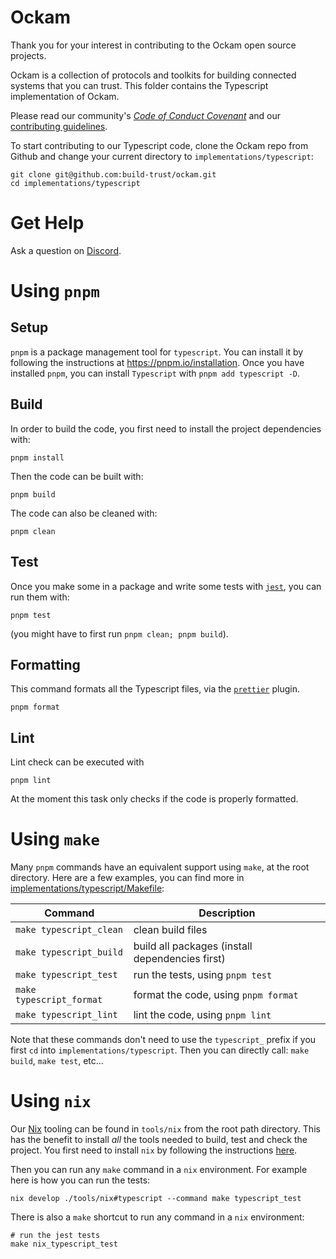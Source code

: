 # Ockam

Thank you for your interest in contributing to the Ockam open source projects.

Ockam is a collection of protocols and toolkits for building connected
systems that you can trust. This folder contains the Typescript implementation of Ockam.

Please read our community's [_Code of Conduct Covenant_][conduct] and our [contributing guidelines][contributing].

To start contributing to our Typescript code, clone the Ockam repo from Github and change your current directory
to `implementations/typescript`:

```
git clone git@github.com:build-trust/ockam.git
cd implementations/typescript
```

# Get Help

Ask a question on [Discord](https://discord.ockam.io).

# Using `pnpm`

## Setup

`pnpm` is a package management tool for `typescript`. You can install it by following the instructions at https://pnpm.io/installation.
Once you have installed `pnpm`, you can install `Typescript` with `pnpm add typescript -D`.

## Build

In order to build the code, you first need to install the project dependencies with:

```
pnpm install
```

Then the code can be built with:

```
pnpm build
```

The code can also be cleaned with:

```
pnpm clean
```

## Test

Once you make some in a package and write some tests with [`jest`](https://jestjs.io/docs/getting-started), you can run them with:

```
pnpm test
```

(you might have to first run `pnpm clean; pnpm build`).

## Formatting

This command formats all the Typescript files, via the [`prettier`](https://prettier.io) plugin.

```
pnpm format
```

## Lint

Lint check can be executed with
```
pnpm lint
```

At the moment this task only checks if the code is properly formatted.

# Using `make`

Many `pnpm` commands have an equivalent support using `make`, at the root directory.
Here are a few examples, you can find more in [implementations/typescript/Makefile](./Makefile):

| Command                  | Description                                     |
|--------------------------|-------------------------------------------------|
| `make typescript_clean`  | clean build files                               |
| `make typescript_build`  | build all packages (install dependencies first) |
| `make typescript_test`   | run the tests, using `pnpm test`                |
| `make typescript_format` | format the code, using `pnpm format`            |
| `make typescript_lint`   | lint the code, using `pnpm lint`                |

Note that these commands don't need to use the `typescript_` prefix if you first `cd` into `implementations/typescript`. Then you
can directly call: `make build`, `make test`, etc...

# Using `nix`

Our [Nix](https://nixos.org) tooling can be found in `tools/nix` from the root path directory. This has the benefit to install _all_ the tools
needed to build, test and check the project. You first need to install `nix` by following the instructions [here](https://nixos.org/download#download-nix).

Then you can run any `make` command in a `nix` environment. For example here is how you can run the tests:

```
nix develop ./tools/nix#typescript --command make typescript_test
```

There is also a `make` shortcut to run any command in a `nix` environment:

```
# run the jest tests
make nix_typescript_test
```

[conduct]: https://github.com/build-trust/.github/blob/main/CODE_OF_CONDUCT.md
[contributing]: https://github.com/build-trust/.github/blob/main/CONTRIBUTING.md

